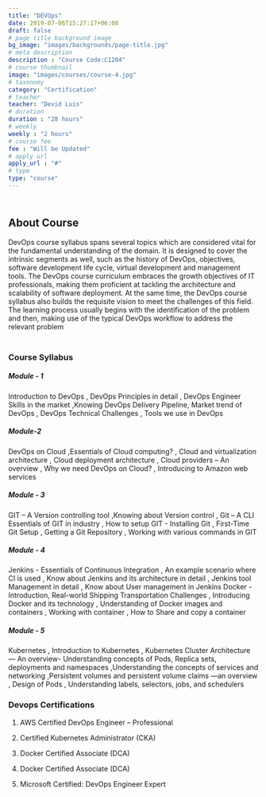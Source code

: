 ```yaml
---
title: "DEVOps"
date: 2019-07-06T15:27:17+06:00
draft: false
# page title background image
bg_image: "images/backgrounds/page-title.jpg"
# meta description
description : "Course Code:C1204"
# course thumbnail
image: "images/courses/course-4.jpg"
# taxonomy
category: "Certification"
# teacher
teacher: "Devid Luis"
# duration
duration : "28 hours"
# weekly
weekly : "2 hours"
# course fee
fee : "Will be Updated"
# apply url
apply_url : "#"
# type
type: "course"
---
```

## <br>About Course

DevOps course syllabus spans several topics which are considered vital for the fundamental understanding 
of the domain. It is designed to cover the intrinsic segments as well, such as the history of DevOps, 
objectives, software development life cycle, virtual development and management tools. The DevOps 
course curriculum embraces the growth objectives of IT professionals, making them proficient at tackling 
the architecture and scalability of software deployment. At the same time, the DevOps course syllabus also 
builds the requisite vision to meet the challenges of this field. The learning process usually begins with the 
identification of the problem and then, making use of the typical DevOps workflow to address the relevant 
problem

### <br> Course Syllabus

##### Module - 1 

Introduction to DevOps , DevOps Principles in detail , DevOps Engineer Skills in the 
market ,Knowing DevOps Delivery Pipeline, Market trend of DevOps , DevOps 
Technical Challenges , Tools we use in DevOps

##### Module-2

DevOps on Cloud ,Essentials of Cloud computing? , Cloud and virtualization 
architecture , Cloud deployment architecture , Cloud providers – An overview , Why 
we need DevOps on Cloud? , Introducing to Amazon web services

##### Module - 3  

 GIT – A Version controlling tool ,Knowing about Version control , Git – A CLI Essentials 
of GIT in industry , How to setup GIT - Installing Git , First-Time Git Setup , Getting a 
Git Repository , Working with various commands in GIT

##### Module - 4 

 Jenkins - Essentials of Continuous Integration , An example scenario where CI is used , 
Know about Jenkins and its architecture in detail , Jenkins tool Management in detail 
, Know about User management in Jenkins
Docker -Introduction, Real-world Shipping Transportation Challenges , Introducing 
Docker and its technology , Understanding of Docker images and containers , 
Working with container , How to Share and copy a container

##### Module - 5 

Kubernetes , Introduction to Kubernetes , Kubernetes Cluster Architecture — An 
overview- Understanding concepts of Pods, Replica sets, deployments and 
namespaces ,Understanding the concepts of services and networking ,Persistent 
volumes and persistent volume claims —an overview , Design of Pods , 
Understanding labels, selectors, jobs, and schedulers

### Devops Certifications

 1. AWS Certified DevOps Engineer – Professional

2.  Certified Kubernetes Administrator (CKA)

3.  Docker Certified Associate (DCA)

4.  Docker Certified Associate (DCA)

5. Microsoft Certified: DevOps Engineer Expert


